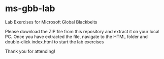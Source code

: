 # ms-gbb-lab
Lab Exercises for Microsoft Global Blackbelts

Please download the ZIP file from this repository and extract it on your local PC.
Once you have extracted the file, navigate to the HTML folder and double-click index.html to start the lab exercises

Thank you for attending!
